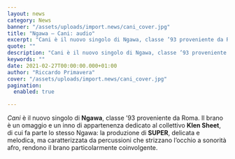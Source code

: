 ```yaml
---
layout: news
category: News
banner: "/assets/uploads/import.news/cani_cover.jpg"
title: "Ngawa – Cani: audio"
excerpt: "Cani è il nuovo singolo di Ngawa, classe ’93 proveniente da Roma. Il brano è un omaggio e un inno di appartenenza dedicato al collettivo Klen Sheet, di cui fa parte lo stesso Ngawa: la produzione di SUPER, delicata e melodica, ma caratterizzata da percussioni che strizzano l’occhio a sonorità afro, rendono il brano particolarmente [&hellip"
quote: ""
description: "Cani è il nuovo singolo di Ngawa, classe ’93 proveniente da Roma. Il brano è un omaggio e un inno di appartenenza dedicato al collettivo Klen Sheet, di cui fa parte lo stesso Ngawa: la produzione di SUPER, delicata e melodica, ma caratterizzata da percussioni che strizzano l’occhio a sonorità afro, rendono il brano particolarmente [&hellip"
keywords: ""
date: 2021-02-27T00:00:00.000+01:00
author: "Riccardo Primavera"
cover: "/assets/uploads/import.news/cani_cover.jpg"
pagination:
  enabled: true

---
```


_Cani_ è il nuovo singolo di **Ngawa**, classe ’93 proveniente da Roma. Il brano è un omaggio e un inno di appartenenza dedicato al collettivo **Klen Sheet**, di cui fa parte lo stesso Ngawa: la produzione di **SUPER**, delicata e melodica, ma caratterizzata da percussioni che strizzano l’occhio a sonorità afro, rendono il brano particolarmente coinvolgente.